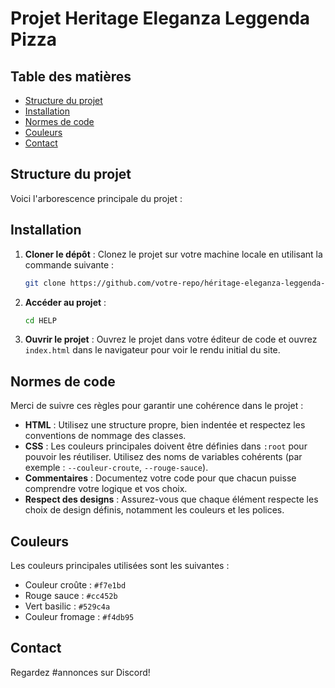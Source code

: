 # Projet Heritage Eleganza Leggenda Pizza

## Table des matières

- [Structure du projet](#structure-du-projet)
- [Installation](#installation)
- [Normes de code](#normes-de-code)
- [Couleurs](#couleurs)
- [Contact](#contact)

## Structure du projet

Voici l'arborescence principale du projet :


## Installation

1. **Cloner le dépôt** : Clonez le projet sur votre machine locale en utilisant la commande suivante :
    ```bash
    git clone https://github.com/votre-repo/héritage-eleganza-leggenda-pizza.git
    ```

2. **Accéder au projet** :
    ```bash
    cd HELP
    ```

3. **Ouvrir le projet** : Ouvrez le projet dans votre éditeur de code et ouvrez `index.html` dans le navigateur pour voir le rendu initial du site.



## Normes de code

Merci de suivre ces règles pour garantir une cohérence dans le projet :

- **HTML** : Utilisez une structure propre, bien indentée et respectez les conventions de nommage des classes.
- **CSS** : Les couleurs principales doivent être définies dans `:root` pour pouvoir les réutiliser. Utilisez des noms de variables cohérents (par exemple : `--couleur-croute`, `--rouge-sauce`).
- **Commentaires** : Documentez votre code pour que chacun puisse comprendre votre logique et vos choix.
- **Respect des designs** : Assurez-vous que chaque élément respecte les choix de design définis, notamment les couleurs et les polices.

## Couleurs

Les couleurs principales utilisées sont les suivantes :
- Couleur croûte : `#f7e1bd`
- Rouge sauce : `#cc452b`
- Vert basilic : `#529c4a`
- Couleur fromage : `#f4db95`


## Contact

Regardez #annonces sur Discord!
